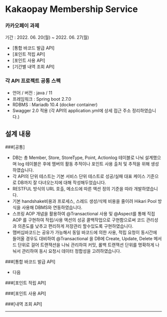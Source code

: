 # Kakaopay Membership Service

### 카카오페이 과제 

기간 : 2022. 06. 20(월) ~ 2022. 06. 27(월)

* [통합 바코드 발급 API]
* [포인트 적립 API]
* [포인트 사용 API]
* [기간별 내역 조회 API]

### 각 API 프로젝트 공통 스펙
- 언어 / 버전 : java / 11
- 프레임워크 : Spring boot 2.7.0
- RDBMS : Mariadb 10.4 (docker container)
- Swagger 2.0 적용
  (각 API의 application.yml에 상세 접근 주소 정리하였습니다.)

## 설계 내용
###[공통]
- DB는 총 Member, Store, StoreType, Point, Actionlog 테이블로 나눠 설계했으며 log 테이블은 후에 맴버의 활동 추적이나 포인트 사용 출처 및 추적을 위해 생성하였습니다.
- 각 API의 단위 테스트는 기본 서비스 단위 테스트로 성공/실패 대표 케이스 기준으로 DB까지 잘 다녀오는지에 대해 작성해두었습니다.
- RESTFUL 방식의 URL 호출, 메소드에 따른 액션 정의 기준을 따라 개발하였습니다.
- 기본 handshake비용과 프로세스, 스레드 생성/삭제 비용을 줄이려 Hikari Pool 방식을 사용해 DBMS와 연동하였습니다.
- 스프링 AOP 개념을 활용하여 @Transactional 사용 및 @Aspect를 통해 직접 AOP 를 구현하여 적립/사용 액션의 성공 콜백작업으로 
구현함으로써 코드 관리성과 의존도를 낮추고 편리하게 저장관리 할수있도록 구현하였습니다.
- 맴버십바코드는 공유가 가능해서 동일 바코드에 의한 사용, 적립 요청이 동시간에 들어올 경우도 대비하여 @Transactional 을 DB에 
Create, Update, Delete 메서드 단위로 걸어 트랜잭션을 나눠 관리하여 커밋, 롤백 트랜잭션 단위를 명확하게 나눠서 관리하여 동시 요청시 데이터 정합성을 고려하였습니다.


###[통합 바코드 발급 API]
- 다음 

###[포인트 적립 API]

###[포인트 사용 API]

###[내역 조회 API]




* * *





